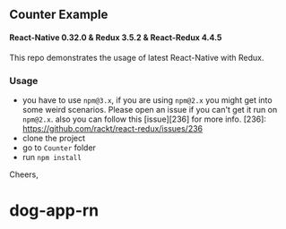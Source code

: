 ## Counter Example

#### React-Native 0.32.0 & Redux 3.5.2 & React-Redux 4.4.5

This repo demonstrates the usage of latest React-Native with Redux.

### Usage

- you have to use `npm@3.x`, if you are using `npm@2.x` you might get into some
  weird scenarios. Please open an issue if you can't get it run on `npm@2.x`.
  also you can follow this [issue][236] for more info.
  [236]: https://github.com/rackt/react-redux/issues/236
- clone the project
- go to `Counter` folder
- run `npm install`

Cheers,
# dog-app-rn
